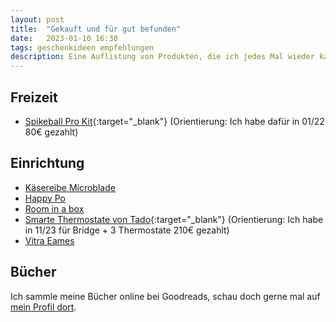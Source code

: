 ```yaml
---
layout: post
title:  "Gekauft und für gut befunden"
date:   2023-01-10 16:30
tags: geschenkideen empfehlungen
description: Eine Auflistung von Produkten, die ich jedes Mal wieder kaufen würde
---
```


## Freizeit

- [Spikeball Pro Kit](https://amzn.to/3SdWaEM){:target="_blank"} (Orientierung: Ich habe dafür in 01/22 80€ gezahlt)

## Einrichtung

- [Käsereibe Microblade](https://www.amazon.de/Microplane-Reibe-Professional-grob-Edelstahl/dp/B00009WE3Y)
- [Happy Po](https://www.amazon.de/HappyPo-Tragbar-Bidet-300-Toilettenpapier/dp/B07GBSQKL5)
- [Room in a box](https://roominabox.de/collections/bett/products/das-pappbett-2-0?variant=3621175300)
- [Smarte Thermostate von Tado](https://amzn.to/3NXJXBF){:target="_blank"} (Orientierung: Ich habe in 11/23 für Bridge + 3 Thermostate 210€ gezahlt)
- [Vitra Eames](https://www.vitra.com/de-de/product/eames-plastic-chair-re?srsltid=AfmBOoqWv4t_ixBKmNLatKecrnl_v70UT-cJZD-SnQ_cwzcH_o0rPNpZ)


## Bücher

Ich sammle meine Bücher online bei Goodreads, schau doch gerne mal auf [mein Profil dort](https://www.goodreads.com/user/show/149084758-leo).


<!--Links mit Asterisk (*) sind sogenannte Affiliate-Links. Wenn Du darüber ein Produkt kaufst, kannst Du mich und diese Seite unterstützen, ohne dass es Dich selbst etwas kostet! Ich empfehle natürlich nichts, was ich nicht selbst begeistert nutze.-->